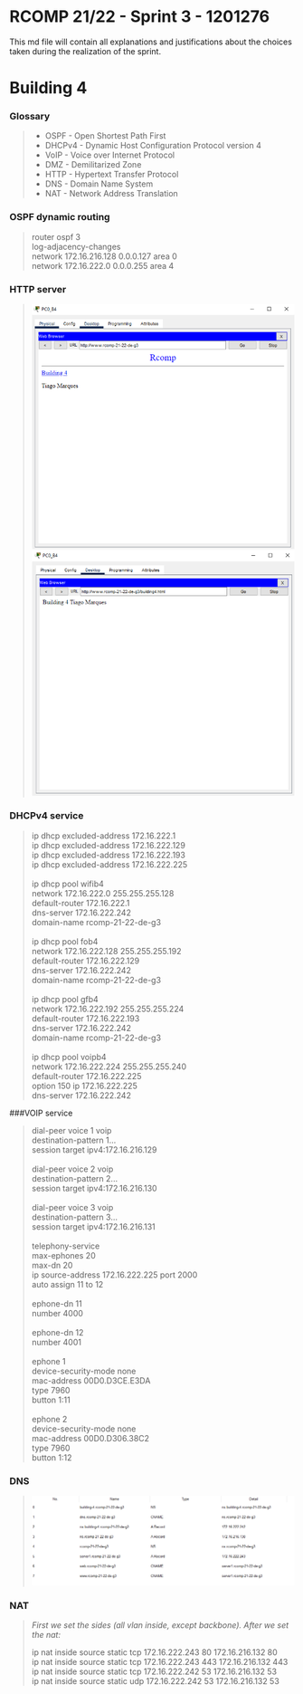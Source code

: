 RCOMP 21/22 - Sprint 3 - 1201276
===========================================
This md file will contain all explanations and justifications about the choices taken during the realization of the sprint.
# Building 4
### Glossary
> * OSPF - Open Shortest Path First
> * DHCPv4 - Dynamic Host Configuration Protocol version 4
> * VoIP - Voice over Internet Protocol
> * DMZ - Demilitarized Zone
> * HTTP - Hypertext Transfer Protocol
> * DNS - Domain Name System
> * NAT - Network Address Translation

### OSPF dynamic routing
> router ospf 3<br>
> log-adjacency-changes<br>
> network 172.16.216.128 0.0.0.127 area 0<br>
> network 172.16.222.0 0.0.0.255 area 4<br>

### HTTP server

> ![site1](Figures/html1.png)
> ![site2](Figures/html2.png)

### DHCPv4 service
> ip dhcp excluded-address 172.16.222.1<br>
> ip dhcp excluded-address 172.16.222.129<br>
> ip dhcp excluded-address 172.16.222.193<br>
> ip dhcp excluded-address 172.16.222.225<br>
><br>
> ip dhcp pool wifib4<br>
> network 172.16.222.0 255.255.255.128<br>
> default-router 172.16.222.1<br>
> dns-server 172.16.222.242<br>
> domain-name rcomp-21-22-de-g3<br>
><br>
> ip dhcp pool fob4<br>
> network 172.16.222.128 255.255.255.192<br>
> default-router 172.16.222.129<br>
> dns-server 172.16.222.242<br>
> domain-name rcomp-21-22-de-g3<br>
> <br>
> ip dhcp pool gfb4<br>
> network 172.16.222.192 255.255.255.224<br>
> default-router 172.16.222.193<br>
> dns-server 172.16.222.242<br>
> domain-name rcomp-21-22-de-g3<br>
> <br>
> ip dhcp pool voipb4<br>
> network 172.16.222.224 255.255.255.240<br>
> default-router 172.16.222.225<br>
> option 150 ip 172.16.222.225<br>
> dns-server 172.16.222.242<br>

###VOIP service
> dial-peer voice 1 voip<br>
> destination-pattern 1...<br>
> session target ipv4:172.16.216.129<br>
><br>
> dial-peer voice 2 voip<br>
> destination-pattern 2...<br>
> session target ipv4:172.16.216.130<br>
><br>
> dial-peer voice 3 voip<br>
> destination-pattern 3...<br>
> session target ipv4:172.16.216.131<br>
><br>
> telephony-service<br>
> max-ephones 20<br>
> max-dn 20<br>
> ip source-address 172.16.222.225 port 2000<br>
> auto assign 11 to 12<br>
><br>
> ephone-dn 11<br>
> number 4000<br>
><br>
> ephone-dn 12<br>
> number 4001<br>
><br>
> ephone 1<br>
> device-security-mode none<br>
> mac-address 00D0.D3CE.E3DA<br>
> type 7960<br>
> button 1:11<br>
><br>
> ephone 2<br>
> device-security-mode none<br>
> mac-address 00D0.D306.38C2<br>
> type 7960<br>
> button 1:12<br>

### DNS

> ![DNS](Figures/dns.PNG)

### NAT
> *First we set the sides (all vlan inside, except backbone). After we set the nat:*<br>
> 
> ip nat inside source static tcp 172.16.222.243 80 172.16.216.132 80 <br>
> ip nat inside source static tcp 172.16.222.243 443 172.16.216.132 443 <br>
> ip nat inside source static tcp 172.16.222.242 53 172.16.216.132 53 <br>
> ip nat inside source static udp 172.16.222.242 53 172.16.216.132 53<br>
 
 
 
